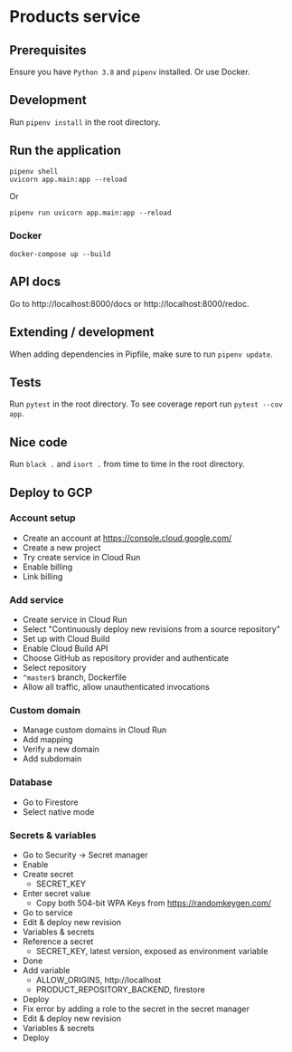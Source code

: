 # Products service

## Prerequisites

Ensure you have `Python 3.8` and `pipenv` installed.
Or use Docker.

## Development

Run `pipenv install` in the root directory.

## Run the application

    pipenv shell
    uvicorn app.main:app --reload

Or

    pipenv run uvicorn app.main:app --reload

### Docker

    docker-compose up --build

## API docs

Go to http://localhost:8000/docs or http://localhost:8000/redoc.

## Extending / development

When adding dependencies in Pipfile, make sure to run `pipenv update`.

## Tests

Run `pytest` in the root directory.
To see coverage report run `pytest --cov app`.

## Nice code

Run `black .` and `isort .` from time to time in the root directory.

## Deploy to GCP

### Account setup

- Create an account at https://console.cloud.google.com/
- Create a new project
- Try create service in Cloud Run
- Enable billing
- Link billing

### Add service

- Create service in Cloud Run
- Select "Continuously deploy new revisions from a source repository"
- Set up with Cloud Build
- Enable Cloud Build API
- Choose GitHub as repository provider and authenticate
- Select repository
- `^master$` branch, Dockerfile
- Allow all traffic, allow unauthenticated invocations

### Custom domain

- Manage custom domains in Cloud Run
- Add mapping
- Verify a new domain
- Add subdomain

### Database

- Go to Firestore
- Select native mode

### Secrets & variables

- Go to Security -> Secret manager
- Enable
- Create secret
  - SECRET_KEY
- Enter secret value
  - Copy both 504-bit WPA Keys from https://randomkeygen.com/
- Go to service
- Edit & deploy new revision
- Variables & secrets
- Reference a secret
  - SECRET_KEY, latest version, exposed as environment variable
- Done
- Add variable
  - ALLOW_ORIGINS, http://localhost
  - PRODUCT_REPOSITORY_BACKEND, firestore
- Deploy
- Fix error by adding a role to the secret in the secret manager
- Edit & deploy new revision
- Variables & secrets
- Deploy
